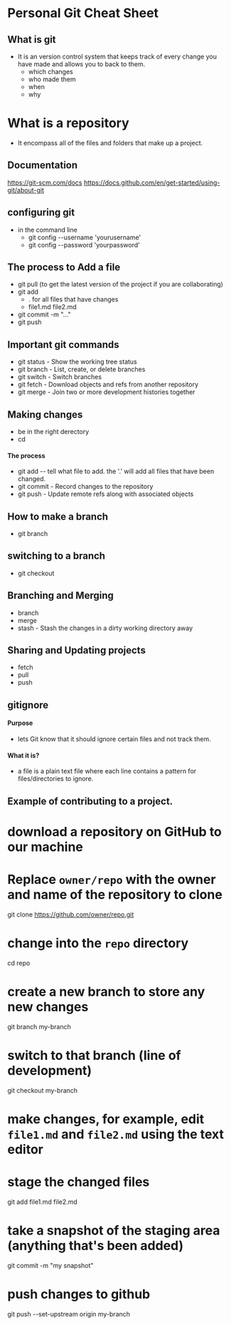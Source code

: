 # Personal Git Cheat Sheet

## What is git 
 - It is an version control system that keeps track of every change you have made and allows you to back to them. 
    - which changes 
    - who made them 
    - when 
    - why 

# What is a repository 
- It encompass all of the files and folders that make up a project.

## Documentation 

https://git-scm.com/docs 
https://docs.github.com/en/get-started/using-git/about-git


## configuring git

- in the command line 
    - git config --username 'yourusername'
    - git config --password 'yourpassword'

## The process to Add a file 

- git pull (to get the latest version of the project if you are collaborating)
- git add 
    - . for all files that have changes
    - <specific file or files> file1.md file2.md
- git commit -m "..."
- git push

## Important git commands 

 - git status - Show the working tree status
 - git branch - List, create, or delete branches
 - git switch - Switch branches
 - git fetch -  Download objects and refs from another repository
 - git merge - Join two or more development histories together

## Making changes 
- be in the right derectory
- cd <file path>

#### The process 
- git add -- tell what file to add. the '.' will add all files that have been changed. 
- git commit - Record changes to the repository
- git push - Update remote refs along with associated objects

## How to make a branch 
- git branch <name of branch>

## switching to a branch 
- git checkout <name of branch>

## Branching and Merging
- branch 
- merge
- stash -  Stash the changes in a dirty working directory away


## Sharing and Updating projects
- fetch
- pull
- push

## gitignore

#### Purpose 
- lets Git know that it should ignore certain files and not track them.
#### What it is? 
- a file is a plain text file where each line contains a pattern for files/directories to ignore.

## Example of contributing to a project. 
# download a repository on GitHub to our machine
# Replace `owner/repo` with the owner and name of the repository to clone
git clone https://github.com/owner/repo.git

# change into the `repo` directory
cd repo

# create a new branch to store any new changes
git branch my-branch

# switch to that branch (line of development)
git checkout my-branch

# make changes, for example, edit `file1.md` and `file2.md` using the text editor

# stage the changed files
git add file1.md file2.md

# take a snapshot of the staging area (anything that's been added)
git commit -m "my snapshot"

# push changes to github
git push --set-upstream origin my-branch